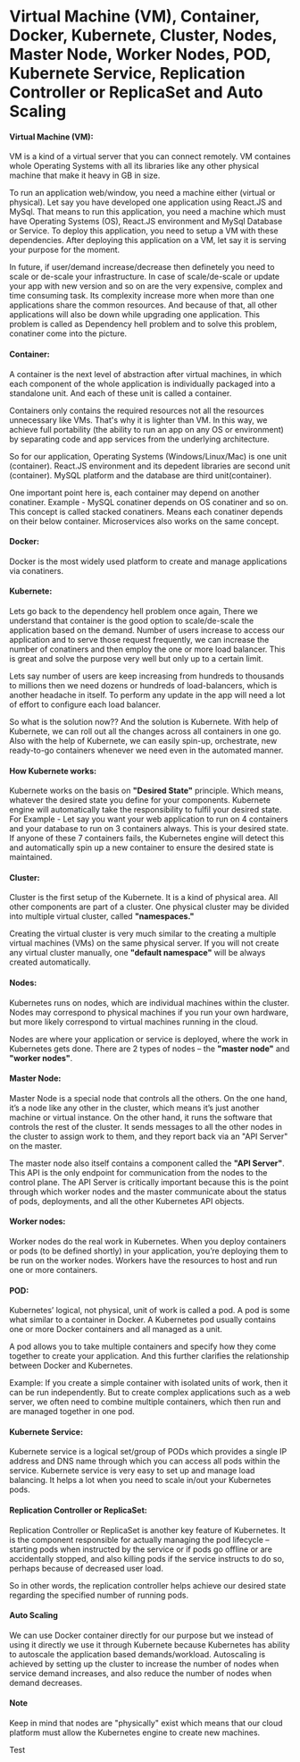 # Virtual Machine (VM), Container, Docker, Kubernete, Cluster, Nodes, Master Node, Worker Nodes, POD, Kubernete Service, Replication Controller or ReplicaSet and Auto Scaling

#### Virtual Machine (VM): 
VM is a kind of a virtual server that you can connect remotely. VM containes whole Operating Systems with all its libraries like any other physical machine that make it heavy in GB in size.

To run an application web/window, you need a machine either (virtual or physical). Let say you have developed one application using React.JS and MySql. That means to run this application, you need a machine which must have Operating Systems (OS), React.JS environment and MySql Database or Service. To deploy this application, you need to setup a VM with these dependencies. After deploying this application on a VM, let say it is serving your purpose for the moment. 

In future, if user/demand increase/decrease then definetely you need to scale or de-scale your infrastructure. In case of scale/de-scale or update your app with new version and so on are the very expensive, complex and time consuming task. Its complexity increase more when more than one applications share the common resources. And because of that, all other applications will also be down while upgrading one application. This problem is called as Dependency hell problem and to solve this problem, conatiner come into the picture.
  
#### Container: 
A container is the next level of abstraction after virtual machines, in which each component of the whole application is individually packaged into a standalone unit. And each of these unit is called a container.

Containers only contains the required resources not all the resources unnecessary like VMs. That's why it is lighter than VM. In this way, we achieve full portability (the ability to run an app on any OS or environment) by separating code and app services from the underlying architecture. 

So for our application, Operating Systems (Windows/Linux/Mac) is one unit (container). React.JS environment and its depedent libraries are second unit (container). MySQL platform and the database are third unit(container).

One important point here is, each container may depend on another conatiner. Example - MySQL conatiner depends on OS conatiner and so on. This concept is called stacked conatiners. Means each conatiner depends on their below container. Microservices also works on the same concept. 
  
#### Docker: 
Docker is the most widely used platform to create and manage applications via conatiners.

#### Kubernete: 
Lets go back to the dependency hell problem once again, There we understand that container is the good option to scale/de-scale the application based on the demand. Number of users increase to access our application and to serve those request frequently, we can increase the number of conatiners and then employ the one or more load balancer. This is great and solve the purpose very well but only up to a certain limit. 

Lets say number of users are keep increasing from hundreds to thousands to millions then we need dozens or hundreds of load-balancers, which is another headache in itself. To perform any update in the app will need a lot of effort to configure each load balancer. 

So what is the solution now?? And the solution is Kubernete. With help of Kubernete, we can roll out all the changes across all containers in one go. Also with the help of Kubernete, we can easily spin-up, orchestrate, new ready-to-go containers whenever we need even in the automated manner.

#### How Kubernete works: 
Kubernete works on the basis on <b>"Desired State"</b> principle. Which means, whatever the desired state you define for your components. Kubernete engine will automatically take the responsibility to fulfil your desired state. 
For Example - Let say you want your web application to run on 4 containers and your database to run on 3 containers always. This is your desired state. If anyone of these 7 containers fails, the Kubernetes engine will detect this and automatically spin up a new container to ensure the desired state is maintained.

#### Cluster: 
Cluster is the first setup of the Kubernete. It is a kind of physical area. All other components are part of a cluster. One physical cluster may be divided into multiple virtual cluster, called <b>"namespaces."</b> 

Creating the virtual cluster is very much similar to the creating a multiple virtual machines (VMs) on the same physical server. If you will not create any virtual cluster manually, one <b>"default namespace"</b> will be always created automatically.
  
#### Nodes: 
Kubernetes runs on nodes, which are individual machines within the cluster. Nodes may correspond to physical machines if you run your own hardware, but more likely correspond to virtual machines running in the cloud. 

Nodes are where your application or service is deployed, where the work in Kubernetes gets done. There are 2 types of nodes – the <b>"master node"</b> and <b>"worker nodes"</b>.

#### Master Node: 
Master Node is a special node that controls all the others. On the one hand, it’s a node like any other in the cluster, which means it’s just another machine or virtual instance. On the other hand, it runs the software that controls the rest of the cluster. It sends messages to all the other nodes in the cluster to assign work to them, and they report back via an "API Server" on the master.

The master node also itself contains a component called the <b>"API Server"</b>. This API is the only endpoint for communication from the nodes to the control plane. The API Server is critically important because this is the point through which worker nodes and the master communicate about the status of pods, deployments, and all the other Kubernetes API objects.

#### Worker nodes: 
Worker nodes do the real work in Kubernetes. When you deploy containers or pods (to be defined shortly) in your application, you’re deploying them to be run on the worker nodes.  Workers have the resources to host and run one or more containers.
  
#### POD: 
Kubernetes’ logical, not physical, unit of work is called a pod. A pod is some what similar to a container in Docker. A Kubernetes pod usually contains one or more Docker containers and all managed as a unit.

A pod allows you to take multiple containers and specify how they come together to create your application. And this further clarifies the relationship between Docker and Kubernetes.

Example: If you create a simple container with isolated units of work, then it can be run independently. But to create complex applications such as a web server, we often need to combine multiple containers, which then run and are managed together in one pod.

#### Kubernete Service: 
Kubernete service is a logical set/group of PODs which provides a single IP address and DNS name through which you can access all pods within the service. Kubernete service is very easy to set up and manage load balancing. It helps a lot when you need to scale in/out your Kubernetes pods.

#### Replication Controller or ReplicaSet: 
Replication Controller or ReplicaSet is another key feature of Kubernetes. It is the component responsible for actually managing the pod lifecycle – starting pods when instructed by the service or if pods go offline or are accidentally stopped, and also killing pods if the service instructs to do so, perhaps because of decreased user load. 

So in other words, the replication controller helps achieve our desired state regarding the specified number of running pods.

#### Auto Scaling
We can use Docker container directly for our purpose but we instead of using it directly we use it through Kubernete because Kubernetes has ability to autoscale the application based demands/workload. Autoscaling is achieved by setting up the cluster to increase the number of nodes when service demand increases, and also reduce the number of nodes when demand decreases.

#### Note
Keep in mind that nodes are "physically" exist which means that our cloud platform must allow the Kubernetes engine to create new machines.

Test
